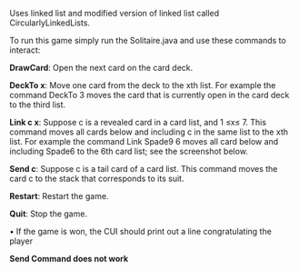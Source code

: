 Uses linked list and modified version of linked list called CircularlyLinkedLists.

To run this game simply run the Solitaire.java and use these commands to interact:

**DrawCard**: Open the next card on the card deck.

**DeckTo x**: Move one card from the deck to the xth list. For example the command
DeckTo 3 moves the card that is currently open in the card deck to the third list.

**Link c x**: Suppose c is a revealed card in a card list, and 1 ≤x≤ 7. This command
moves all cards below and including c in the same list to the xth list. For example the
command Link Spade9 6 moves all card below and including Spade6 to the 6th card
list; see the screenshot below.

**Send c**: Suppose c is a tail card of a card list. This command moves the card c to
the stack that corresponds to its suit.

**Restart**: Restart the game.

**Quit**: Stop the game.

• If the game is won, the CUI should print out a line congratulating the player

**Send Command does not work**
